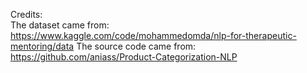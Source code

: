 Credits:<br>
The dataset came from: https://www.kaggle.com/code/mohammedomda/nlp-for-therapeutic-mentoring/data
The source code came from: https://github.com/aniass/Product-Categorization-NLP 
